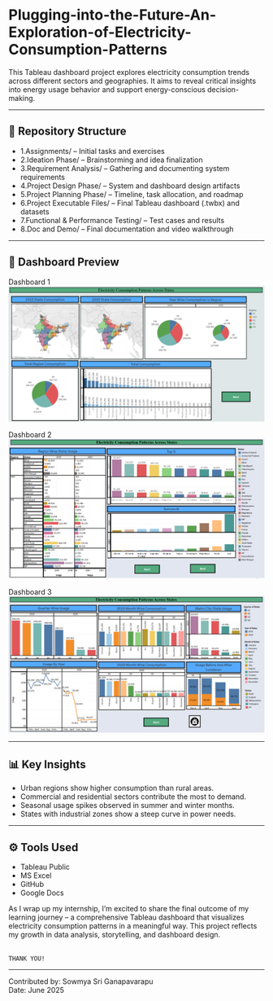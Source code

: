 # Plugging-into-the-Future-An-Exploration-of-Electricity-Consumption-Patterns

This Tableau dashboard project explores electricity consumption trends across different sectors and geographies. It aims to reveal critical insights into energy usage behavior and support energy-conscious decision-making.

---

## 📁 Repository Structure

- 1.Assignments/ – Initial tasks and exercises  
- 2.Ideation Phase/ – Brainstorming and idea finalization  
- 3.Requirement Analysis/ – Gathering and documenting system requirements  
- 4.Project Design Phase/ – System and dashboard design artifacts  
- 5.Project Planning Phase/ – Timeline, task allocation, and roadmap  
- 6.Project Executable Files/ – Final Tableau dashboard (.twbx) and datasets  
- 7.Functional & Performance Testing/ – Test cases and results  
- 8.Doc and Demo/ – Final documentation and video walkthrough

---

## 📸 Dashboard Preview

Dashboard 1 
![Dashboard 1](Dashboard1.png)

 Dashboard 2 
![Dashboard 2](Dashboard2.png)

Dashboard 3 
![Dashboard 3](Dashboard3.png)

---

## 📊 Key Insights

- Urban regions show higher consumption than rural areas.  
- Commercial and residential sectors contribute the most to demand.  
- Seasonal usage spikes observed in summer and winter months.  
- States with industrial zones show a steep curve in power needs.

---

## ⚙️ Tools Used

- Tableau Public  
- MS Excel   
- GitHub  
- Google Docs 


As I wrap up my internship, I’m excited to share the final outcome of my learning journey – a comprehensive Tableau dashboard that visualizes electricity consumption patterns in a meaningful way. This project reflects my growth in data analysis, storytelling, and dashboard design.

                                                                            THANK YOU!

---

Contributed by: Sowmya Sri Ganapavarapu  
Date: June 2025

